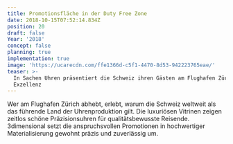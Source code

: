 ```yaml
---
title: Promotionsfläche in der Duty Free Zone
date: 2018-10-15T07:52:14.834Z
position: 20
draft: false
Year: '2018'
concept: false
planning: true
implementation: true
image: 'https://ucarecdn.com/ffe1366d-c5f1-4470-8d53-942223765eae/'
teaser: >-
  In Sachen Uhren präsentiert die Schweiz ihren Gästen am Flughafen Zürich
  Exzellenz
---
```

Wer am Flughafen Zürich abhebt, erlebt, warum die Schweiz weltweit als das führende Land der Uhrenproduktion gilt. Die luxuriösen Vitrinen zeigen zeitlos schöne Präzisionsuhren für qualitätsbewusste Reisende. 3dimensional setzt die anspruchsvollen Promotionen in hochwertiger Materialisierung gewohnt präzis und zuverlässig um.
